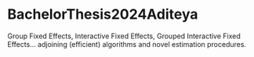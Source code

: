 # BachelorThesis2024Aditeya
Group Fixed Effects, Interactive Fixed Effects, Grouped Interactive Fixed Effects... adjoining (efficient) algorithms and novel estimation procedures.
